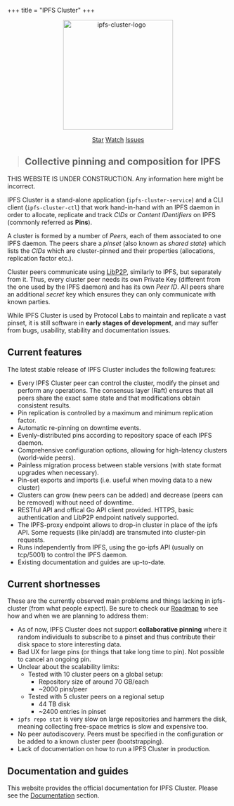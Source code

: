 +++
title = "IPFS Cluster"
+++

<center>

<img src="cluster/svg/IPFS_Cluster_color_transparent.svg" alt="ipfs-cluster-logo" width="250" height="250" />

<a class="github-button" href="https://github.com/ipfs/ipfs-cluster" data-icon="octicon-star" data-size="large" data-show-count="true" aria-label="Star ipfs/ipfs-cluster on GitHub">Star</a>
<a class="github-button" href="https://github.com/ipfs/ipfs-cluster/subscription" data-icon="octicon-eye" data-size="large" aria-label="Watch ipfs/ipfs-cluster on GitHub">Watch</a>
<a class="github-button" href="https://github.com/ipfs/ipfs-cluster/issues" data-icon="octicon-issue-opened" data-size="large" aria-label="Issue ipfs/ipfs-cluster on GitHub">Issues</a>

</center>

> ## Collective pinning and composition for IPFS

THIS WEBSITE IS UNDER CONSTRUCTION. Any information here might be incorrect.

IPFS Cluster is a stand-alone application (`ipfs-cluster-service`) and a CLI client (`ipfs-cluster-ctl`) that work hand-in-hand with an IPFS daemon in order to allocate, replicate and track *CIDs* or *Content IDentifiers* on IPFS (commonly referred as **Pins**).

A cluster is formed by a number of *Peers*, each of them associated to one IPFS daemon. The peers share a *pinset* (also known as *shared state*) which lists the *CIDs* which are cluster-pinned and their properties (allocations, replication factor etc.).

Cluster peers communicate using [LibP2P](https://libp2p.io), similarly to IPFS, but separately from it. Thus, every cluster peer needs its own Private Key (different from the one used by the IPFS daemon) and has its own *Peer ID*. All peers share an additional *secret* key which ensures they can only communicate with known parties.

While IPFS Cluster is used by Protocol Labs to maintain and replicate a vast pinset, it is still software in **early stages of development**, and may suffer from bugs, usability, stability and documentation issues.

## Current features

The latest stable release of IPFS Cluster includes the following features:

* Every IPFS Cluster peer can control the cluster, modify the pinset and perform any operations. The consensus layer (Raft) ensures that all peers share the exact same state and that modifications obtain consistent results.
* Pin replication is controlled by a maximum and minimum replication factor.
* Automatic re-pinning on downtime events.
* Evenly-distributed pins according to repository space of each IPFS daemon.
* Comprehensive configuration options, allowing for high-latency clusters (world-wide peers).
* Painless migration process between stable versions (with state format upgrades when necessary).
* Pin-set exports and imports (i.e. useful when moving data to a new cluster)
* Clusters can grow (new peers can be added) and decrease (peers can be removed) without need of downtime.
* RESTful API and offical Go API client provided. HTTPS, basic authentication and LibP2P endpoint natively supported.
* The IPFS-proxy endpoint allows to drop-in cluster in place of the ipfs API. Some requests (like pin/add) are transmuted into cluster-pin requests.
* Runs independently from IPFS, using the go-ipfs API (usually on tcp/5001) to control the IPFS daemon.
* Existing documentation and guides are up-to-date.

## Current shortnesses

These are the currently observed main problems and things lacking in ipfs-cluster (from what people expect). Be sure to check our [Roadmap](/roadmap) to see how and when we are planning to address them:

* As of now, IPFS Cluster does not support **collaborative pinning** where it random individuals to subscribe to a pinset and thus contribute their disk space to store interesting data.
* Bad UX for large pins (or things that take long time to pin). Not possible to cancel an ongoing pin.
* Unclear about the scalability limits:
  * Tested with 10 cluster peers on a global setup:
    * Repository size of around 70 GB/each
    * ~2000 pins/peer
  * Tested with 5 cluster peers on a regional setup
    * 44 TB disk
    * ~2400 entries in pinset
* `ipfs repo stat` is very slow on large repositories and hammers the disk, meaning collecting free-space metrics is slow and expensive too.
* No peer autodiscovery. Peers must be specified in the configuration or be added to a known cluster peer (bootstrapping).
* Lack of documentation on how to run a IPFS Cluster in production.

## Documentation and guides

This website provides the official documentation for IPFS Cluster. Please see the [Documentation](/documentation) section.
